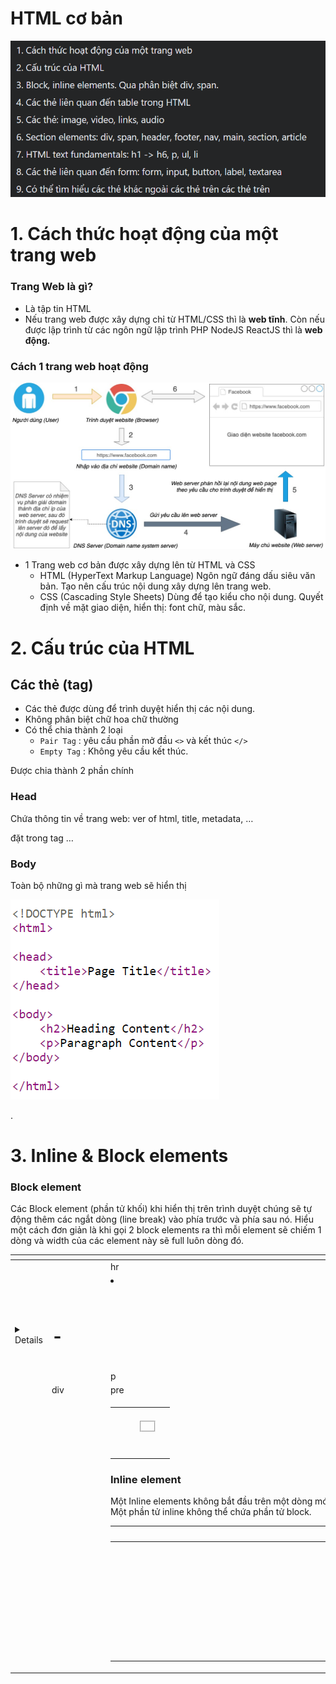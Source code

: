 # HTML cơ bản

![Untitled](HTML%20co%CC%9B%20ba%CC%89n%2054656a66f88d46cd831932659b62206b/Untitled.png)

# 1. Cách thức hoạt động của một trang web

### Trang Web là gì?

- Là tập tin HTML
- Nếu trang web được xây dựng chỉ từ HTML/CSS thì là **web tĩnh**. Còn nếu được lập trình từ các ngôn ngữ lập trình PHP NodeJS ReactJS thì là **web động.**

### Cách 1 trang web hoạt động

![Untitled](HTML%20co%CC%9B%20ba%CC%89n%2054656a66f88d46cd831932659b62206b/Untitled%201.png)

- 1 Trang web cơ bản được xây dựng lên từ HTML và CSS
    - HTML (HyperText Markup Language) Ngôn ngữ đáng dấu siêu văn bản. Tạo nên cấu trúc nội dung xây dựng lên trang web.
    - CSS (Cascading Style Sheets)  Dùng để tạo kiểu cho nội dung. Quyết định về mặt giao diện, hiển thị: font chữ, màu sắc.

# 2. Cấu trúc của HTML

## Các thẻ (tag)

- Các thẻ được dùng để trình duyệt hiển thị các nội dung.
- Không phân biệt chữ hoa chữ thường
- Có thể chia thành 2 loại
    - `Pair Tag` : yêu cầu phần mở đầu `<>` và kết thúc `</>`
    - `Empty Tag` : Không yêu cầu kết thúc.

Được chia thành 2 phần chính

### Head

Chứa thông tin về trang web: ver of html, title, metadata, …

đặt trong tag <head> … </head>

### Body

Toàn bộ những gì mà trang web sẽ hiển thị

![Untitled](HTML%20co%CC%9B%20ba%CC%89n%2054656a66f88d46cd831932659b62206b/Untitled%202.png)

.

# 3. Inline & Block elements

### Block element

Các Block element (phần tử khối) khi hiển thị trên trình duyệt chúng sẽ tự động thêm các ngắt dòng (line break) vào phía trước và phía sau nó. Hiểu một cách đơn giản là khi gọi 2 block elements ra thì mỗi element sẽ chiếm 1 dòng và width của các element này sẽ full luôn dòng đó.

| <address> | <figcaption> | <hgroup> |
| --- | --- | --- |
| <article> | <figure> | hr |
| <aside> | <footer> | <li> |
| <blockquote> | <form> | <main> |
| <details> | <h1> - <h6> | <nav> |
| <dialog> | <ol> | p |
| <dd> | div | pre |
| <dl> | <section> | <table> |
| <dt> | <fieldset> | <header> |
| <ul> |  |  |

### Inline element

Một Inline elements không bắt đầu trên một dòng mới. Nó chỉ chiếm chiều rộng cần thiết. Một phần tử inline không thể chứa phần tử block.

| <a> | <abbr> | <acronym> | <b> | <bdo> | <big> | <button> |
| --- | --- | --- | --- | --- | --- | --- |
| <cite> | <code> | <dfn> | <em> | <i> | <img> | <input> |
| <kbd> | <label> | <map> | <object> | <output> | <q> | <samp> |
| <script> | <select> | <small> | <span> | <strong> | <sub> | <sup> |
| <textarea> | <time> | <tt> | <var> |  |  |  |

# 4. Các thẻ table

- `<table>` …. `</table>` là thẻ khối, dùng để tạo bảng
- <tr> … </tr> table row. thêm 1 hàng mới
- <td> … </td> table cell
- <th> … </th> table header. giống với td nhưng in đậm 😊

```html
<table>
  <tr>
    <td>&nbsp;</td>
    <td>Knocky</td>
    <td>Flor</td>
    <td>Ella</td>
    <td>Juan</td>
  </tr>
  <tr>
    <td>Breed</td>
    <td>Jack Russell</td>
    <td>Poodle</td>
    <td>Streetdog</td>
    <td>Cocker Spaniel</td>
  </tr>
  <tr>
    <td>Age</td>
    <td>16</td>
    <td>9</td>
    <td>10</td>
    <td>5</td>
  </tr>
  <tr>
    <td>Owner</td>
    <td>Mother-in-law</td>
    <td>Me</td>
    <td>Me</td>
    <td>Sister-in-law</td>
  </tr>
  <tr>
    <td>Eating Habits</td>
    <td>Eats everyone's leftovers</td>
    <td>Nibbles at food</td>
    <td>Hearty eater</td>
    <td>Will eat till he explodes</td>
  </tr>
</table>
```

![Untitled](HTML%20co%CC%9B%20ba%CC%89n%2054656a66f88d46cd831932659b62206b/Untitled%203.png)

# 5. Image, video, audio, links

### Chèn ảnh

là thẻ khối

<img src=”…” alt=”…” width=”” height=””> 

```html
<img src="img_girl.jpg" alt="Girl in a jacket" width="500" height="600">
```

### Chèn video

là một thẻ khối.

- phần source sẽ được trình duyệt đọc và play cái video **đầu tiên** chạy được
- các attribute: controls, autoplay, mute … để có thể tương tác với video

```html
<video width="320" height="240" controls>
  <source src="movie.mp4" type="video/mp4">
  <source src="movie.ogg" type="video/ogg">
Your browser does not support the video tag.
</video>
```

### Chèn audio

- phần source sẽ được trình duyệt đọc và play cái audio **đầu tiên** chạy được
- các attribute: controls, autoplay, mute … để có thể tương tác với audio

| File Format | Media Type |
| --- | --- |
| MP3 | audio/mpeg |
| OGG | audio/ogg |
| WAV | audio/wav |

```html
<audio controls>
  <source src="horse.ogg" type="audio/ogg">
  <source src="horse.mp3" type="audio/mpeg">
Your browser does not support the audio element.
</audio>
```

### Chèn links

```html
<a href="url">link text</a>
```

- link sẽ đặt trong phần href=”…”
- link text sẽ được hiển thị trên website
- Có thể thêm attribute `target`
    - `_self` - Default. Opens the document in the same window/tab as it was clicked
    - `_blank` - Opens the document in a new window or tab
    - `_parent` - Opens the document in the parent frame
    - `_top` - Opens the document in the full body of the window

```html
<a href="https://www.w3schools.com/" target="_blank">Visit W3Schools!</a>
```

// phân biệt parent vs top :<

# 6. Section elements

### div

- là thẻ khối
- nhóm các thẻ html lại với nhau

### span

- là thẻ inline
- nhóm các thẻ html lại với nhau

### header

- là thẻ khối
- Tạo tiêu đề cho trang web

### footer

- là thẻ khối
- Tạo chân trang web

### section

- là thẻ khối
- Tạo 1 phần (Section) cho 1 trang web

### article

- là thẻ khối
- là các phần riêng biệt nhau trong 1 trang web

### nav

- là thẻ khối
- giống div của nhiều <a>

# 7. Text fundalmental

### h1 → h6

là thẻ khối

Các tiêu đề cho từng phần với độ lớn(độ ưu tiên giảm dần)

![Untitled](HTML%20co%CC%9B%20ba%CC%89n%2054656a66f88d46cd831932659b62206b/Untitled%204.png)

### <p>

là thẻ khối dùng cho 1 đoạn văn bản (paragraph)

### ul

- tạo 1 danh sách không đánh số
- unorder list

```html
<ul>
  <li>Coffee</li>
  <li>Tea</li>
  <li>Milk</li>
</ul>
```

![Untitled](HTML%20co%CC%9B%20ba%CC%89n%2054656a66f88d46cd831932659b62206b/Untitled%205.png)

### li

- tạo một mục trong danh sách

### ol

- tạo 1 danh sách đánh số
- order list

```html
<li>Coffee</li>
  <li>Tea</li>
  <li>Milk</li>
</ol>
```

![Untitled](HTML%20co%CC%9B%20ba%CC%89n%2054656a66f88d46cd831932659b62206b/Untitled%206.png)

# 8. **Các thẻ liên quan đến form: form, input, button, label, textarea**

### form

- là thẻ khối
- để tạo một biểu mẫu

### input

- là thẻ nội tuyến, không cần đóng
- để nhập vào

### button

- dùng để tạo 1 button

### label

- nhãn cho vùng nhập

![Untitled](HTML%20co%CC%9B%20ba%CC%89n%2054656a66f88d46cd831932659b62206b/Untitled%207.png)

![Untitled](HTML%20co%CC%9B%20ba%CC%89n%2054656a66f88d46cd831932659b62206b/Untitled%208.png)

### textarea

- 1 vùng để có thể nhập nhiều dòng